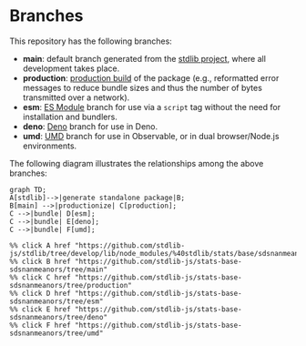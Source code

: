 <!--

@license Apache-2.0

Copyright (c) 2022 The Stdlib Authors.

Licensed under the Apache License, Version 2.0 (the "License");
you may not use this file except in compliance with the License.
You may obtain a copy of the License at

    http://www.apache.org/licenses/LICENSE-2.0

Unless required by applicable law or agreed to in writing, software
distributed under the License is distributed on an "AS IS" BASIS,
WITHOUT WARRANTIES OR CONDITIONS OF ANY KIND, either express or implied.
See the License for the specific language governing permissions and
limitations under the License.

-->

# Branches

This repository has the following branches:

-   **main**: default branch generated from the [stdlib project][stdlib-url], where all development takes place.
-   **production**: [production build][production-url] of the package (e.g., reformatted error messages to reduce bundle sizes and thus the number of bytes transmitted over a network).
-   **esm**: [ES Module][esm-url] branch for use via a `script` tag without the need for installation and bundlers.
-   **deno**: [Deno][deno-url] branch for use in Deno.
-   **umd**: [UMD][umd-url] branch for use in Observable, or in dual browser/Node.js environments.

The following diagram illustrates the relationships among the above branches:

```mermaid
graph TD;
A[stdlib]-->|generate standalone package|B;
B[main] -->|productionize| C[production];
C -->|bundle| D[esm];
C -->|bundle| E[deno];
C -->|bundle| F[umd];

%% click A href "https://github.com/stdlib-js/stdlib/tree/develop/lib/node_modules/%40stdlib/stats/base/sdsnanmeanors"
%% click B href "https://github.com/stdlib-js/stats-base-sdsnanmeanors/tree/main"
%% click C href "https://github.com/stdlib-js/stats-base-sdsnanmeanors/tree/production"
%% click D href "https://github.com/stdlib-js/stats-base-sdsnanmeanors/tree/esm"
%% click E href "https://github.com/stdlib-js/stats-base-sdsnanmeanors/tree/deno"
%% click F href "https://github.com/stdlib-js/stats-base-sdsnanmeanors/tree/umd"
```

[stdlib-url]: https://github.com/stdlib-js/stdlib/tree/develop/lib/node_modules/%40stdlib/stats/base/sdsnanmeanors
[production-url]: https://github.com/stdlib-js/stats-base-sdsnanmeanors/tree/production
[deno-url]: https://github.com/stdlib-js/stats-base-sdsnanmeanors/tree/deno
[umd-url]: https://github.com/stdlib-js/stats-base-sdsnanmeanors/tree/umd
[esm-url]: https://github.com/stdlib-js/stats-base-sdsnanmeanors/tree/esm
